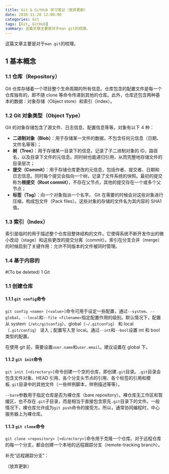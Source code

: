 ```yaml
---
title: Git & GitHub 学习笔记（放弃更新）
date: 2016-11-28 12:00:00
categories: Git
tags: [Git, GitHub]
summary: 这篇文章主要是对于man git的梳理。
---
```

这篇文章主要是对于`man git`的梳理。

<!--more-->

## 1 基本概念
### 1.1 仓库（Repository）
Git 仓库存储着一个项目整个生命周期的所有信息。仓库包含的配置文件是每一个仓库独有的，即不随 clone 等命令传递到其他的仓库。此外，仓库还包含两种基本的数据：对象存储（Object store）和索引（index）。

### 1.2 Git 对象类型（Object Type）
Git 的对象存储包含了源文件、日志信息、配置信息等等。对象有以下 4 种：

- **二进制对象（Blob）**：用于存储某一文件的数据，不包含任何元信息（日期、文件名等等）；
- **树（Tree）**：用于存储某一目录下的信息，记录了子二进制对象的 ID，路径名，以及目录下文件的元信息。同时树也能递归引用，从而完整地存储文件的目录层次；
- **提交（Commit）**：用于存储仓库更改的元信息，包括作者、提交者、日期和日志信息。同时每个提交会指向一个树，记录了文件系统的快照。最初的提交称为**根提交（Root commit）**，不存在父节点，其他的提交存在一个或多个父节点；
- **标签（Tag）**：向一个对象指派一个名字。
Git 在需要的时候会对这些对象进行压缩，构成包文件（Pack files）。这些对象的存储的文件名为其内容的 SHA1 值。

### 1.3 索引（Index）
索引是临时的用于描述整个仓库目整体结构的文件。它使得系统不断开发作出的微小改动（stage）和这些更改的提交分离（commit）。索引在分支合并（merge）的时候启到了关键作用：允许不同版本的文件被同时管理。

### 1.4 基于内容的
#(To be deleted) 1 Git
### 1.1 创建仓库
#### 1.1.1 `git config`命令
`git config <name> [<value>]`命令可用于设定一些配置，通过`--system`、`--global`、`--local`和`--file <filename>`指定配置作用的级别。默认情况下，配置从 system（`/etc/gitconfig`）、global（`~/.gitconfig`） 和 local（`.git/config`） 读入；配置写入至 local。通过`--int`和`--bool`设置 int 和 bool 类型的配置。

在使用 git 前，需要设置`user.name`和`user.email`。建议设置在 global 下。

#### 1.1.2 `git init`命令
`git init [<directory>]`命令创建一个空的仓库，即创建`.git`目录。`.git`目录会包含文件对象、HEAD 引用、各个分支头节点的引用、各个标签的引用和模板`.git`目录中的其他文件（一些样例脚本，样例描述等等）。

`--bare`参数用于指定仓库是否为裸仓库（bare repository）。裸仓库无工作区和暂缓区，也不存在`.git`子目录，而是相当于直接包含原先`.git`目录下的文件。一般情况下，裸仓库允许成为`git push`命令的接受方。所以，通常协同编程时，中心服务器上为裸仓库。

#### 1.1.3 `git clone`命令
`git clone <repository> [<directory>]`命令用于克隆一个仓库。对于远程仓库的每一个分支，都会创建一个本地的远程跟踪分支（remote-tracking branch）。

补充“远程跟踪分支”：

（放弃更新）
